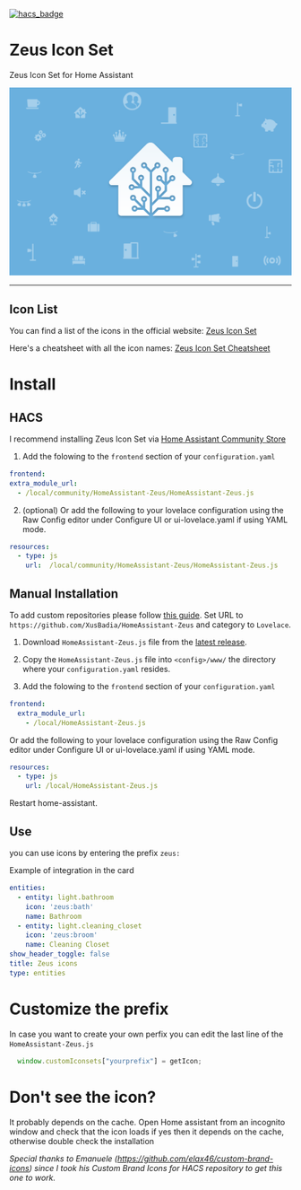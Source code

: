 [![hacs_badge](https://img.shields.io/badge/HACS-Custom-orange.svg)](https://github.com/custom-components/hacs) 

# Zeus Icon Set

Zeus Icon Set for Home Assistant

![2FA](https://github.com/XusBadia/zeus-icon-set-ha/blob/master/docs/zeus-ha-main.png)

 ---
## Icon List

You can find a list of the icons in the official website: [Zeus Icon Set](https://xus.badia.me/zeus)

Here's a cheatsheet with all the icon names: [Zeus Icon Set Cheatsheet](https://badia.me/zeus/cheatsheet/)


# Install

## HACS

I recommend installing Zeus Icon Set via [Home Assistant Community Store](https://hacs.xyz)
 
 1. Add the folowing to the `frontend` section of your `configuration.yaml`

  ```yaml
frontend:
  extra_module_url:
    - /local/community/HomeAssistant-Zeus/HomeAssistant-Zeus.js
```
2. (optional) Or add the following to your lovelace configuration using the Raw Config editor under Configure UI or ui-lovelace.yaml if using YAML mode.

```yaml
resources:
  - type: js
    url:  /local/community/HomeAssistant-Zeus/HomeAssistant-Zeus.js
```

 ##  Manual Installation

To add custom repositories please follow [this guide](https://hacs.xyz/docs/faq/custom_repositories/). Set URL to `https://github.com/XusBadia/HomeAssistant-Zeus` and category to `Lovelace`.
1. Download `HomeAssistant-Zeus.js` file from the [latest release](https://github.com/XusBadia/HomeAssistant-Zeus/releases/latest).
2. Copy the `HomeAssistant-Zeus.js` file into `<config>/www/` the directory where your `configuration.yaml` resides.

3. Add the folowing to the `frontend` section of your `configuration.yaml`

```yaml
frontend:
  extra_module_url:
    - /local/HomeAssistant-Zeus.js
```

Or add the following to your lovelace configuration using the Raw Config editor under Configure UI or ui-lovelace.yaml if using YAML mode.

```yaml
resources:
  - type: js
    url: /local/HomeAssistant-Zeus.js
```

Restart home-assistant.

## Use
you can use icons by entering the prefix `zeus:`

Example of integration in the card

```yaml
entities:
  - entity: light.bathroom
    icon: 'zeus:bath'
    name: Bathroom
  - entity: light.cleaning_closet
    icon: 'zeus:broom'
    name: Cleaning Closet
show_header_toggle: false
title: Zeus icons
type: entities
```
# Customize the prefix

In case you want to create your own perfix you can edit the last line of the `HomeAssistant-Zeus.js`

```js
  window.customIconsets["yourprefix"] = getIcon;
```
# Don't see the icon?

It probably depends on the cache. Open Home assistant from an incognito window and check that the icon loads if yes then it depends on the cache, otherwise double check the installation


_Special thanks to Emanuele (https://github.com/elax46/custom-brand-icons) since I took his Custom Brand Icons for HACS repository to get this one to work._
